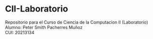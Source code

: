 # CII-Laboratorio
Repositorio para el Curso de Ciencia  de la Computacion II (Laboratorio)  
Alumno: Peter Smith Pacherres Muñoz  
CUI: 20213134  
